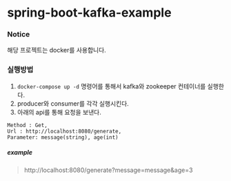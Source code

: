 # spring-boot-kafka-example

### Notice
해당 프로젝트는 docker를 사용합니다.

### 실행방법

1. `docker-compose up -d` 명령어를 통해서 kafka와 zookeeper 컨테이너를 실행한다. 
2. producer와 consumer를 각각 실행시킨다.
3. 아래의 api를 통해 요청을 보낸다.
 
```
Method : Get,
Url : http://localhost:8080/generate,
Parameter: message(string), age(int)
```
##### example
> http://localhost:8080/generate?message=message&age=3
